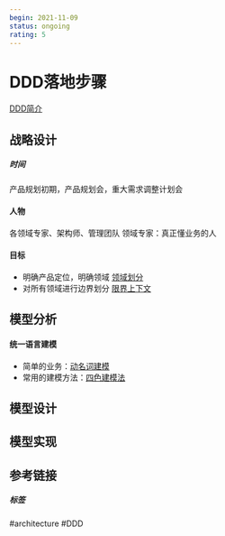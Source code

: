 ```yaml
---
begin: 2021-11-09
status: ongoing
rating: 5
---
```


# DDD落地步骤

[DDD简介](DDD简介.md)

## 战略设计

##### 时间

产品规划初期，产品规划会，重大需求调整计划会

#### 人物

各领域专家、架构师、管理团队
领域专家：真正懂业务的人

#### 目标

- 明确产品定位，明确领域 [领域划分](领域划分.md) 
- 对所有领域进行边界划分  [限界上下文](限界上下文.md)

## 模型分析

#### 统一语言建模

- 简单的业务：[动名词建模](动名词建模.md)
- 常用的建模方法：[四色建模法](四色建模法.md)

## 模型设计

## 模型实现


## 参考链接


##### 标签
#architecture  #DDD

